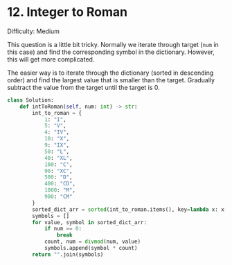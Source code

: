 # 12. Integer to Roman

Difficulty: Medium

This question is a little bit tricky.
Normally we iterate through target (`num` in this case) and find the corresponding symbol in the dictionary. However, this will get more complicated.

The easier way is to iterate through the dictionary (sorted in descending order) and find the largest value that is smaller than the target. Gradually subtract the value from the target until the target is 0.

```python
class Solution:
    def intToRoman(self, num: int) -> str:
        int_to_roman = {
            1: "I",
            5: "V",
            4: "IV",
            10: "X",
            9: "IX",
            50: "L",
            40: "XL",
            100: "C",
            90: "XC",
            500: "D",
            400: "CD",
            1000: "M",
            900: "CM"
        }
        sorted_dict_arr = sorted(int_to_roman.items(), key=lambda x: x[0], reverse=True)
        symbols = []
        for value, symbol in sorted_dict_arr:
            if num == 0:
                break
            count, num = divmod(num, value)
            symbols.append(symbol * count)
        return "".join(symbols)


```